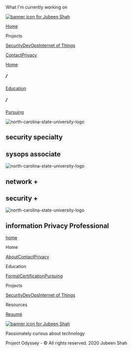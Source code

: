  What I'm currently working on              

[![banner icon for Jubeen Shah](https://project-odyssey.s3.us-east-2.amazonaws.com/d130db536435d20d7579fafb511ca245.svg)](../index.markdown)

[Home](../index.markdown)

Projects

[Security](../projects/security.markdown)[DevOps](../projects/devops.markdown)[Internet of Things](../projects/iot.markdown)

[Contact](mailto:jnshah2@ncsu.edu)[Privacy](../privacy.markdown)

[Home](../index.markdown)

##### /

[Education](#)

##### /

[Pursuing](../education/pursuing.markdown)

![north-carolina-state-university-logo](https://project-odyssey.s3.us-east-2.amazonaws.com/aea2af8e6b56c58710b20b1dfc3c3735.jpg)

security specialty
------------------

sysops associate
----------------

![north-carolina-state-university-logo](https://project-odyssey.s3.us-east-2.amazonaws.com/6dbcaeef20c57f7aed8fc644b71de3ba.jpg)

network +
---------

security +
----------

![north-carolina-state-university-logo](https://project-odyssey.s3.us-east-2.amazonaws.com/a590561bad95830d39ac3596bc6a9584.jpg)

information Privacy Professional
--------------------------------

[home](javascript:history.back();)

Home

[About](../index.markdown)[Contact](mailto:jnshah2@ncsu.edu)[Privacy](../privacy.markdown)

Education

[Formal](../education/formal.markdown)[Certification](../education/certifications.markdown)[Pursuing](../education/pursuing.markdown)

Projects

[Security](../projects/security.markdown)[DevOps](../projects/devops.markdown)[Internet of Things](../projects/iot.markdown)

Resources

[Resumé](https://project-odyssey.s3.us-east-2.amazonaws.com/Odyssey-Resources/Resume/JubeenShah-Resume.pdf)

[![banner icon for Jubeen Shah](https://project-odyssey.s3.us-east-2.amazonaws.com/d130db536435d20d7579fafb511ca245.svg)](../index.markdown)

Passionately curious about technology

Project Odyssey - © All rights reserved. 2020 Jubeen Shah